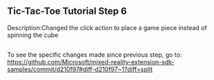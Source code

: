 ## Tic-Tac-Toe Tutorial Step 6 
Description:Changed the click action to place a game piece instead of spinning the cube
##
To see the specific changes made since previous step, go to:
https://github.com/Microsoft/mixed-reality-extension-sdk-samples/commit/d210f97#diff-d210f97~1?diff=split
